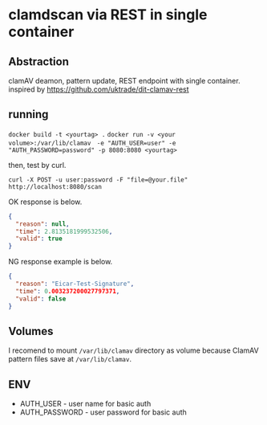 # clamdscan via REST in single container

## Abstraction

clamAV deamon, pattern update, REST endpoint with single container.
inspired by https://github.com/uktrade/dit-clamav-rest

## running

`docker build -t <yourtag> .`
`docker run -v <your volume>:/var/lib/clamav　-e "AUTH_USER=user" -e "AUTH_PASSWORD=password" -p 8080:8080 <yourtag>`

then, test by curl.

`curl -X POST -u user:password -F "file=@your.file" http://localhost:8080/scan`

OK response is below.

```json
{
  "reason": null,
  "time": 2.8135181999532506,
  "valid": true
}
```

NG response example is below.

```json
{
  "reason": "Eicar-Test-Signature",
  "time": 0.003237200027797371,
  "valid": false
}
```

## Volumes

I recomend to mount `/var/lib/clamav` directory as volume because ClamAV pattern files save at `/var/lib/clamav`. 

## ENV

+ AUTH_USER - user name for basic auth
+ AUTH_PASSWORD - user password for basic auth

